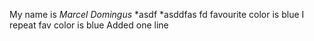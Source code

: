 My name is *Marcel Domingus*
*asdf
*asddfas
fd
favourite color is blue
I repeat fav color is blue
Added one line
